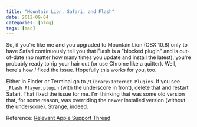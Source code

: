 ```yaml
---
title: "Mountain Lion, Safari, and Flash"
date: 2012-09-04
categories: [blog]
tags: [mac]
---
```

So, if you're like me and you upgraded to Mountain Lion (OSX 10.8) only to have Safari continuously tell you that Flash is a "blocked plugin" and is out-of-date (no matter how many times you update and install the latest), you're probably ready to rip your hair out (or use Chrome like a quitter). Well, here's how *I* fixed the issue. Hopefully this works for you, too.
<!--more-->
Either in Finder or Terminal go to `/Library/Internet Plugins`. If you see `_Flash Player.plugin` (with the underscore in front), delete that and restart Safari. That fixed the issue for me. I'm thinking that was some old version that, for some reason, was overriding the newer installed version (without the underscore). Strange, indeed.

Reference: [Relevant Apple Support Thread](https://discussions.apple.com/thread/4251341?start=0&tstart=0)
